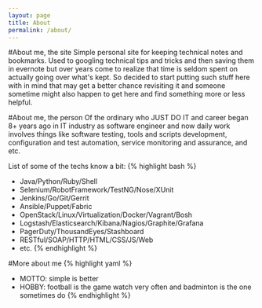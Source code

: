 ```yaml
---
layout: page
title: About
permalink: /about/
---
```


#About me, the site
Simple personal site for keeping technical notes and bookmarks. Used to googling technical tips and tricks and then saving them in evernote but over years come to realize that time is seldom spent on actually going over what's kept. So decided to start putting such stuff here with in mind that may get a better chance revisiting it and someone sometime might also happen to get here and find something more or less helpful.

#About me, the person
Of the ordinary who JUST DO IT and career began 8+ years ago in IT industry as software engineer and now daily work involves things like software testing, tools and scripts development, configuration and test automation, service monitoring and assurance, and etc.

List of some of the techs know a bit:
{% highlight bash %}
- Java/Python/Ruby/Shell
- Selenium/RobotFramework/TestNG/Nose/XUnit
- Jenkins/Go/Git/Gerrit
- Ansible/Puppet/Fabric
- OpenStack/Linux/Virtualization/Docker/Vagrant/Bosh
- Logstash/Elasticsearch/Kibana/Nagios/Graphite/Grafana
- PagerDuty/ThousandEyes/Stashboard
- RESTful/SOAP/HTTP/HTML/CSS/JS/Web
- etc.
{% endhighlight %}

#More about me
{% highlight yaml %}
- MOTTO: simple is better
- HOBBY: football is the game watch very often
         and badminton is the one sometimes do
{% endhighlight %}
